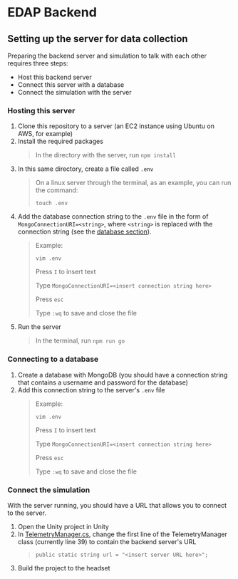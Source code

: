 # EDAP Backend

## Setting up the server for data collection

Preparing the backend server and simulation to talk with each other requires three steps:

- Host this backend server
- Connect this server with a database
- Connect the simulation with the server

### Hosting this server
1. Clone this repository to a server (an EC2 instance using Ubuntu on AWS, for example)
2. Install the required packages
   > In the directory with the server, run `npm install`
3. In this same directory, create a file called `.env`
   > On a linux server through the terminal, as an example, you can run the command:
   >
   > `touch .env`
4. Add the database connection string to the `.env` file in the form of `MongoConnectionURI=<string>`, where `<string>` is replaced with the connection string (see the [database section](#connecting-to-a-database)).
   > Example:
   >
   > `vim .env`
   >
   > Press `I` to insert text
   >
   > Type `MongoConnectionURI=<insert connection string here>`
   >
   > Press `esc`
   >
   > Type `:wq` to save and close the file
5. Run the server
   > In the terminal, run `npm run go`
   
### Connecting to a database
1. Create a database with MongoDB (you should have a connection string that contains a username and password for the database)
2. Add this connection string to the server's `.env` file
   > Example:
   >
   > `vim .env`
   >
   > Press `I` to insert text
   >
   > Type `MongoConnectionURI=<insert connection string here>`
   >
   > Press `esc`
   >
   > Type `:wq` to save and close the file

### Connect the simulation
With the server running, you should have a URL that allows you to connect to the server.
1. Open the Unity project in Unity
2. In [TelemetryManager.cs](https://github.com/AlexWills37/Dumpling-Manatee-Simulation/blob/main/Dumpling%20Manatee%20Simulation/Assets/Scripts/Telemetry/TelemetryManager.cs),
   change the first line of the TelemetryManager class (currently line 39) to contain the backend server's URL
   > `public static string url = "<insert server URL here>";`
3. Build the project to the headset
